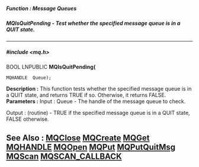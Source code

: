 ##### Function : Message Queues
##### MQIsQuitPending - Test whether the specified message queue is in a QUIT state.
---
##### #include <mq.h>
BOOL LNPUBLIC **MQIsQuitPending(**

	MQHANDLE  Queue);
**Description :**
This function tests whether the specified message queue is in a QUIT state, and 
returns TRUE if so. Otherwise, it returns FALSE.
**Parameters :**
Input :
Queue  -  The handle of the message queue to check.

Output :
(routine)  -  TRUE if the specified message queue is in a QUIT state, FALSE otherwise.


**See Also :**
[MQClose](D:/md_files/MQClose.md)
[MQCreate](D:/md_files/MQCreate.md)
[MQGet](D:/md_files/MQGet.md)
[MQHANDLE](D:/md_files/MQHANDLE.md)
[MQOpen](D:/md_files/MQOpen.md)
[MQPut](D:/md_files/MQPut.md)
[MQPutQuitMsg](D:/md_files/MQPutQuitMsg.md)
[MQScan](D:/md_files/MQScan.md)
[MQSCAN_CALLBACK](D:/md_files/MQSCAN_CALLBACK.md)
---
